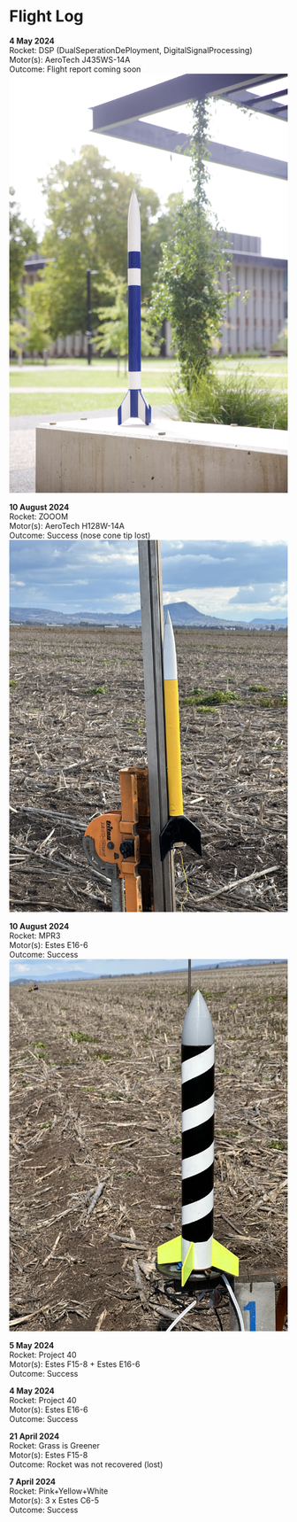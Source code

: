 # Flight Log

**4 May 2024**  
Rocket: DSP (DualSeperationDePloyment, DigitalSignalProcessing)  
Motor(s): AeroTech J435WS-14A  
Outcome: Flight report coming soon  
![Blue and White rocket](assets/DSP.jpeg)

**10 August 2024**  
Rocket: ZOOOM  
Motor(s): AeroTech H128W-14A  
Outcome: Success (nose cone tip lost)  
![Black, Yellow and White rocket](assets/ZOOOM.jpeg)

**10 August 2024**  
Rocket: MPR3  
Motor(s): Estes E16-6  
Outcome: Success  
![Black, Fluro Yellow, Grey and White rocket](assets/MPR3.jpeg)

**5 May 2024**  
Rocket: Project 40  
Motor(s): Estes F15-8 + Estes E16-6  
Outcome: Success  

**4 May 2024**  
Rocket: Project 40  
Motor(s): Estes E16-6  
Outcome: Success  

**21 April 2024**  
Rocket: Grass is Greener  
Motor(s): Estes F15-8  
Outcome: Rocket was not recovered (lost)  

**7 April 2024**  
Rocket: Pink+Yellow+White  
Motor(s): 3 x Estes C6-5  
Outcome: Success
